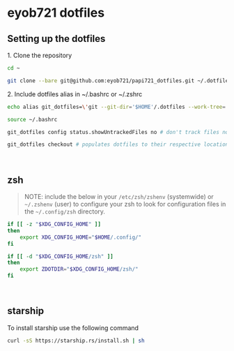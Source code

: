 # eyob721 dotfiles

## Setting up the dotfiles

1\. Clone the repository

```sh
cd ~
```

```sh
git clone --bare git@github.com:eyob721/papi721_dotfiles.git ~/.dotfiles
```

2\. Include dotfiles alias in ~/.bashrc or ~/.zshrc

```sh
echo alias git_dotfiles=\'git --git-dir='$HOME'/.dotfiles --work-tree='$HOME'\' >> .bashrc
```

```sh
source ~/.bashrc
```

```sh
git_dotfiles config status.showUntrackedFiles no # don't track files noting $HOME work-tree
```

```sh
git_dotfiles checkout # populates dotfiles to their respective locations
```

&#160;

## zsh

> NOTE: include the below in your `/etc/zsh/zshenv` (systemwide) or `~/.zshenv` (user) to configure your zsh to look for configuration files in the `~/.config/zsh` directory.

```sh
if [[ -z "$XDG_CONFIG_HOME" ]]
then
    export XDG_CONFIG_HOME="$HOME/.config/"
fi

if [[ -d "$XDG_CONFIG_HOME/zsh" ]]
then
    export ZDOTDIR="$XDG_CONFIG_HOME/zsh/"
fi
```

&#160;

## starship

To install starship use the following command

```sh
curl -sS https://starship.rs/install.sh | sh
```
